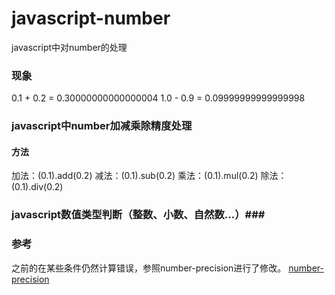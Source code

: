 # javascript-number
javascript中对number的处理

### 现象 ###
0.1 + 0.2 = 0.30000000000000004
1.0 - 0.9 = 0.09999999999999998

### javascript中number加减乘除精度处理 ###
#### 方法
加法：(0.1).add(0.2)
减法：(0.1).sub(0.2)
乘法：(0.1).mul(0.2)
除法：(0.1).div(0.2)

### javascript数值类型判断（整数、小数、自然数...）###


### 参考
之前的在某些条件仍然计算错误，参照number-precision进行了修改。
[number-precision](https://github.com/dt-fe/number-precision)